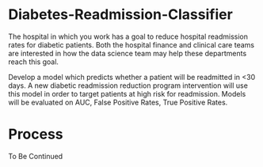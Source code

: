 # Diabetes-Readmission-Classifier

The hospital in which you work has a goal to reduce hospital readmission rates for diabetic patients. Both the hospital finance and clinical care teams are interested in how the data science team may help these departments reach this goal.

Develop a model which predicts whether a patient will be readmitted in <30 days. A new diabetic readmission reduction program intervention will use this model in order to target patients at high risk for readmission. Models will be evaluated on AUC, False Positive Rates, True Positive Rates.

# Process

To Be Continued
